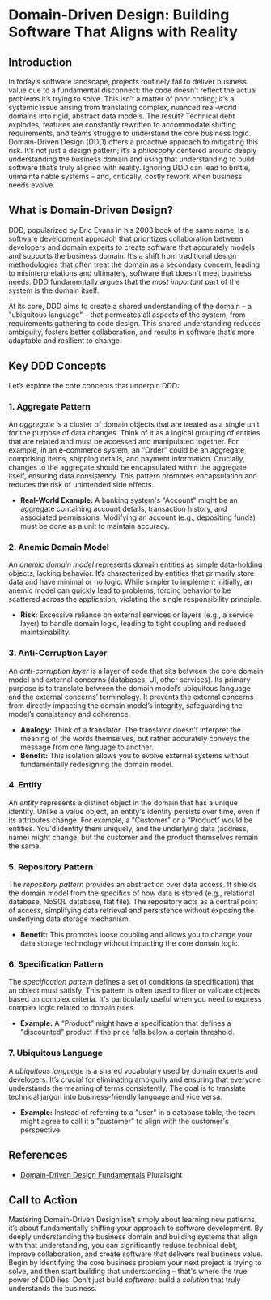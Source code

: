 # Domain-Driven Design: Building Software That Aligns with Reality

## Introduction

In today’s software landscape, projects routinely fail to deliver business value due to a fundamental disconnect: the code doesn’t reflect the actual problems it’s trying to solve. This isn’t a matter of poor coding; it’s a systemic issue arising from translating complex, nuanced real-world domains into rigid, abstract data models. The result? Technical debt explodes, features are constantly rewritten to accommodate shifting requirements, and teams struggle to understand the core business logic. Domain-Driven Design (DDD) offers a proactive approach to mitigating this risk. It’s not just a design pattern; it’s a _philosophy_ centered around deeply understanding the business domain and using that understanding to build software that’s truly aligned with reality. Ignoring DDD can lead to brittle, unmaintainable systems – and, critically, costly rework when business needs evolve.

## What is Domain-Driven Design?

DDD, popularized by Eric Evans in his 2003 book of the same name, is a software development approach that prioritizes collaboration between developers and domain experts to create software that accurately models and supports the business domain. It’s a shift from traditional design methodologies that often treat the domain as a secondary concern, leading to misinterpretations and ultimately, software that doesn't meet business needs. DDD fundamentally argues that the _most important_ part of the system is the domain itself.

At its core, DDD aims to create a shared understanding of the domain – a "ubiquitous language" – that permeates all aspects of the system, from requirements gathering to code design. This shared understanding reduces ambiguity, fosters better collaboration, and results in software that’s more adaptable and resilient to change.

## Key DDD Concepts

Let’s explore the core concepts that underpin DDD:

### 1. Aggregate Pattern

An _aggregate_ is a cluster of domain objects that are treated as a single unit for the purpose of data changes. Think of it as a logical grouping of entities that are related and must be accessed and manipulated together. For example, in an e-commerce system, an “Order” could be an aggregate, comprising items, shipping details, and payment information. Crucially, changes to the aggregate should be encapsulated within the aggregate itself, ensuring data consistency. This pattern promotes encapsulation and reduces the risk of unintended side effects.

- **Real-World Example:** A banking system's "Account" might be an aggregate containing account details, transaction history, and associated permissions. Modifying an account (e.g., depositing funds) must be done as a unit to maintain accuracy.

### 2. Anemic Domain Model

An _anemic domain model_ represents domain entities as simple data-holding objects, lacking behavior. It’s characterized by entities that primarily store data and have minimal or no logic. While simpler to implement initially, an anemic model can quickly lead to problems, forcing behavior to be scattered across the application, violating the single responsibility principle.

- **Risk:** Excessive reliance on external services or layers (e.g., a service layer) to handle domain logic, leading to tight coupling and reduced maintainability.

### 3. Anti-Corruption Layer

An _anti-corruption layer_ is a layer of code that sits between the core domain model and external concerns (databases, UI, other services). Its primary purpose is to translate between the domain model’s ubiquitous language and the external concerns’ terminology. It prevents the external concerns from directly impacting the domain model’s integrity, safeguarding the model’s consistency and coherence.

- **Analogy:** Think of a translator. The translator doesn't interpret the meaning of the words themselves, but rather accurately conveys the message from one language to another.
- **Benefit:** This isolation allows you to evolve external systems without fundamentally redesigning the domain model.

### 4. Entity

An _entity_ represents a distinct object in the domain that has a unique identity. Unlike a value object, an entity's identity persists over time, even if its attributes change. For example, a “Customer” or a “Product” would be entities. You'd identify them uniquely, and the underlying data (address, name) might change, but the customer and the product themselves remain the same.

### 5. Repository Pattern

The _repository pattern_ provides an abstraction over data access. It shields the domain model from the specifics of how data is stored (e.g., relational database, NoSQL database, flat file). The repository acts as a central point of access, simplifying data retrieval and persistence without exposing the underlying data storage mechanism.

- **Benefit:** This promotes loose coupling and allows you to change your data storage technology without impacting the core domain logic.

### 6. Specification Pattern

The _specification pattern_ defines a set of conditions (a specification) that an object must satisfy. This pattern is often used to filter or validate objects based on complex criteria. It's particularly useful when you need to express complex logic related to domain rules.

- **Example:** A “Product” might have a specification that defines a "discounted" product if the price falls below a certain threshold.

### 7. Ubiquitous Language

A _ubiquitous language_ is a shared vocabulary used by domain experts and developers. It’s crucial for eliminating ambiguity and ensuring that everyone understands the meaning of terms consistently. The goal is to translate technical jargon into business-friendly language and vice versa.

- **Example:** Instead of referring to a "user" in a database table, the team might agree to call it a "customer" to align with the customer's perspective.

## References

- [Domain-Driven Design Fundamentals](https://www.pluralsight.com/courses/domain-driven-design-fundamentals) Pluralsight

## Call to Action

Mastering Domain-Driven Design isn’t simply about learning new patterns; it’s about fundamentally shifting your approach to software development. By deeply understanding the business domain and building systems that align with that understanding, you can significantly reduce technical debt, improve collaboration, and create software that delivers real business value. Begin by identifying the core business problem your next project is trying to solve, and then start building that understanding – that's where the true power of DDD lies. Don’t just build _software_; build a _solution_ that truly understands the business.
